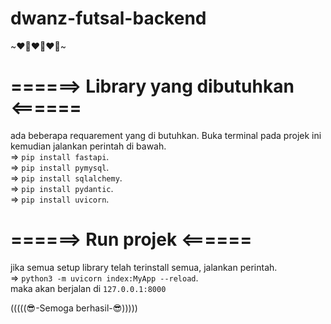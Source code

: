 # dwanz-futsal-backend

~❤️‍🔥❤️‍🔥❤️‍🔥~
# ======> Library yang dibutuhkan <======
ada beberapa requarement yang di butuhkan. Buka terminal pada projek ini kemudian jalankan perintah di bawah.\
=> `pip install fastapi`.\
=> `pip install pymysql`.\
=> `pip install sqlalchemy`.\
=> `pip install pydantic`.\
=> `pip install uvicorn`.

# ======> Run projek <======
jika semua setup library telah terinstall semua, jalankan perintah.\
=> `python3 -m uvicorn index:MyApp --reload`.\
maka akan berjalan di `127.0.0.1:8000`


(((((😎-Semoga berhasil-😎)))))
